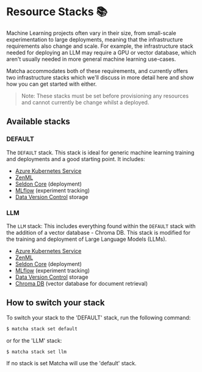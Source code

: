# Resource Stacks 📚

Machine Learning projects often vary in their size, from small-scale experimentation to large deployments, meaning that the infrastructure requirements also change and scale. For example, the infrastructure stack needed for deploying an LLM may require a GPU or vector database, which aren't usually needed in more general machine learning use-cases.

Matcha accommodates both of these requirements, and currently offers two infrastructure stacks which we'll discuss in more detail here and show how you can get started with either.

> Note: These stacks must be set before provisioning any resources and cannot currently be change whilst a deployed.

## Available stacks

### DEFAULT

The `DEFAULT` stack. This stack is ideal for generic machine learning training and deployments and a good starting point. It includes:
   * [Azure Kubernetes Service](https://azure.microsoft.com/en-gb/products/kubernetes-service)
   * [ZenML](https://www.zenml.io/home)
   * [Seldon Core](https://www.seldon.io/solutions/open-source-projects/core) (deployment)
   * [MLflow](https://mlflow.org/) (experiment tracking)
   * [Data Version Control](https://dvc.org/) storage


### LLM

The `LLM` stack: This includes everything found within the `DEFAULT` stack with the addition of a vector database - Chroma DB. This stack is modified for the training and deployment of Large Language Models (LLMs).

   * [Azure Kubernetes Service](https://azure.microsoft.com/en-gb/products/kubernetes-service)
   * [ZenML](https://www.zenml.io/home)
   * [Seldon Core](https://www.seldon.io/solutions/open-source-projects/core) (deployment)
   * [MLflow](https://mlflow.org/) (experiment tracking)
   * [Data Version Control](https://dvc.org/) storage
   * [Chroma DB](https://www.trychroma.com/) (vector database for document retrieval)

## How to switch your stack

To switch your stack to the 'DEFAULT' stack, run the following command:

```bash
$ matcha stack set default
```

or for the 'LLM' stack:

```bash
$ matcha stack set llm
```

If no stack is set Matcha will use the 'default' stack.
